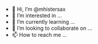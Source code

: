 

- 👋 Hi, I’m @mhistersax
- 👀 I’m interested in ...
- 🌱 I’m currently learning ...
- 💞️ I’m looking to collaborate on ...
- 📫 How to reach me ...

<!---
mhistersax/mhistersax is a ✨ special ✨ repository because its `README.md` (this file) appears on your GitHub profile.
You can click the Preview link to take a look at your changes.
--->
